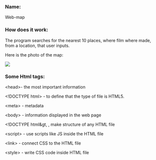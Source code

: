 <h3>Name:</h3>

Web-map

<h3>How does it work:</h3>

The program searches for the nearest 10 places, where film where made, from a location, that user inputs.

Here is the photo of the map:

<img src="photo link">

<h3>Some Html tags:</h3>
&lt;head&gt;- the most important information

&lt;!DOCTYPE html&gt; - to define that the type of file is HTML5.

&lt;meta&gt; - metadata

&lt;body&gt; - information displayed in the web page

&lt;!DOCTYPE html&gt, <head>, <body> make structure of any HTML file

&lt;script&gt; - use scripts like JS inside the HTML file

&lt;link&gt; - connect CSS to the HTML file

&lt;style&gt; - write CSS code inside HTML file
